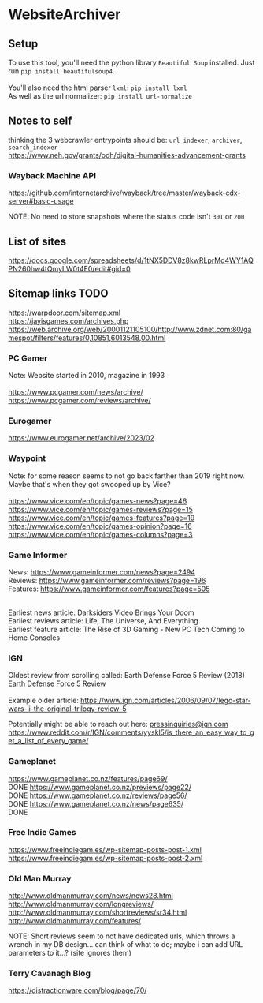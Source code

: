 # WebsiteArchiver

## Setup

To use this tool, you'll need the python library `Beautiful Soup` installed. Just run `pip install beautifulsoup4`.<br/><br/>
You'll also need the html parser `lxml`: `pip install lxml` <br/>
As well as the url normalizer: `pip install url-normalize`

## Notes to self

thinking the 3 webcrawler entrypoints should be: `url_indexer`, `archiver`, `search_indexer` <br/>
https://www.neh.gov/grants/odh/digital-humanities-advancement-grants


### Wayback Machine API
https://github.com/internetarchive/wayback/tree/master/wayback-cdx-server#basic-usage

NOTE: No need to store snapshots where the status code isn't `301` or `200`


## List of sites
https://docs.google.com/spreadsheets/d/1tNX5DDV8z8kwRLprMd4WY1AQPN260hw4tQmyLW0t4F0/edit#gid=0


## Sitemap links TODO
https://warpdoor.com/sitemap.xml <br/>
https://jayisgames.com/archives.php <br/>
https://web.archive.org/web/20001121105100/http://www.zdnet.com:80/gamespot/filters/features/0,10851,6013548,00.html <br/>


### PC Gamer
Note: Website started in 2010, magazine in 1993 <br/>
 <br/>
https://www.pcgamer.com/news/archive/ <br/>
https://www.pcgamer.com/reviews/archive/ <br/>


### Eurogamer
https://www.eurogamer.net/archive/2023/02 <br/>


### Waypoint
Note: for some reason seems to not go back farther than 2019 right now. Maybe that's when they got swooped up by Vice? <br/>
 <br/>
https://www.vice.com/en/topic/games-news?page=46 <br/>
https://www.vice.com/en/topic/games-reviews?page=15 <br/>
https://www.vice.com/en/topic/games-features?page=19 <br/>
https://www.vice.com/en/topic/games-opinion?page=16 <br/>
https://www.vice.com/en/topic/games-columns?page=3 <br/>



### Game Informer
News: https://www.gameinformer.com/news?page=2494 <br/>
Reviews: https://www.gameinformer.com/reviews?page=196 <br/>
Features: https://www.gameinformer.com/features?page=505 <br/>

<br/>
Earliest news article: Darksiders Video Brings Your Doom <br/>
Earliest reviews article: Life, The Universe, And Everything <br/>
Earliest feature article: The Rise of 3D Gaming - New PC Tech Coming to Home Consoles <br/>



### IGN

Oldest review from scrolling called: Earth Defense Force 5 Review (2018) <br/>
[Earth Defense Force 5 Review](https://www.ign.com/articles/2018/12/07/earth-defense-force-5-review) <br/>
<br/>
Example older article: https://www.ign.com/articles/2006/09/07/lego-star-wars-ii-the-original-trilogy-review-5

Potentially might be able to reach out here: pressinquiries@ign.com
https://www.reddit.com/r/IGN/comments/yyskl5/is_there_an_easy_way_to_get_a_list_of_every_game/



### Gameplanet

https://www.gameplanet.co.nz/features/page69/ <br/> DONE
https://www.gameplanet.co.nz/previews/page22/ <br/> DONE
https://www.gameplanet.co.nz/reviews/page56/ <br/> DONE
https://www.gameplanet.co.nz/news/page635/ <br/> DONE


### Free Indie Games
https://www.freeindiegam.es/wp-sitemap-posts-post-1.xml
https://www.freeindiegam.es/wp-sitemap-posts-post-2.xml


### Old Man Murray
http://www.oldmanmurray.com/news/news28.html
http://www.oldmanmurray.com/longreviews/
http://www.oldmanmurray.com/shortreviews/sr34.html
http://www.oldmanmurray.com/features/

NOTE: Short reviews seem to not have dedicated urls, which throws a wrench in my DB design....can think of what to do; maybe i can add URL parameters to it...? (site ignores them)



### Terry Cavanagh Blog

https://distractionware.com/blog/page/70/